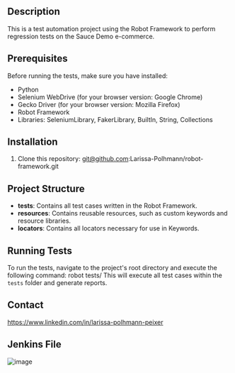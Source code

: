 ## Description
This is a test automation project using the Robot Framework to perform regression tests on the Sauce Demo e-commerce.

## Prerequisites
Before running the tests, make sure you have installed:
- Python
- Selenium WebDrive (for your browser version: Google Chrome)
- Gecko Driver (for your browser version: Mozilla Firefox)
- Robot Framework
- Libraries: SeleniumLibrary, FakerLibrary, BuiltIn, String, Collections

## Installation
1. Clone this repository: git@github.com:Larissa-Polhmann/robot-framework.git

## Project Structure
- **tests**: Contains all test cases written in the Robot Framework.
- **resources**: Contains reusable resources, such as custom keywords and resource libraries.
- **locators**: Contains all locators necessary for use in Keywords.

## Running Tests
To run the tests, navigate to the project's root directory and execute the following command: robot tests/
This will execute all test cases within the `tests` folder and generate reports.

## Contact
https://www.linkedin.com/in/larissa-polhmann-peixer

## Jenkins File
![image](https://github.com/Larissa-Polhmann/robot-framework/assets/69001930/c87ffea7-d127-4bd0-baf4-18abe24a7cd6)

